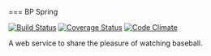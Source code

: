 === BP Spring

[![Build Status](https://travis-ci.org/Mura-Mi/bpspring2.svg)](https://travis-ci.org/Mura-Mi/bpspring2)
[![Coverage Status](https://coveralls.io/repos/Mura-Mi/bpspring2/badge.svg?branch=master&service=github)](https://coveralls.io/github/Mura-Mi/bpspring2?branch=master)
[![Code Climate](https://codeclimate.com/github/Mura-Mi/bpspring2/badges/gpa.svg)](https://codeclimate.com/github/Mura-Mi/bpspring2)

A web service to share the pleasure of watching baseball.

